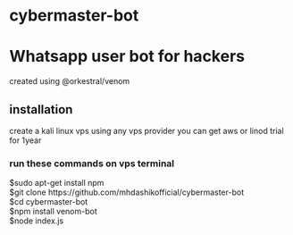 # cybermaster-bot

<h1>Whatsapp user bot for hackers</h1>
created using <a heref ="https://github.com/orkestral/venom">@orkestral/venom</a>
<h2> installation </h2>
create a kali linux vps using any vps provider you can get aws or linod trial for 1year
<h3>run these commands on vps terminal </h3>
$sudo apt-get install npm<br>
$git clone https://github.com/mhdashikofficial/cybermaster-bot<br>
$cd cybermaster-bot<br>
$npm install venom-bot<br>
$node index.js<br><br>
